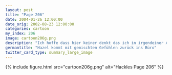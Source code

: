 ```yaml
---
layout: post
title: "Page 206"
date: 2004-01-26 12:00:00
date_orig: 2002-08-23 12:00:00
categories: cartoon
my_index: 206
image: cartoon206g.png
description: "Ich hoffe dass hier keiner denkt das ich in irgendeiner Art kriminell bin nur weil ich im Gefängnis war Sei nicht lächerlich, Hazel Das F.B.I. weiß das die Schule daran Schuld war, keiner wird dich hier bschuldigen Wer hat meinen Computer festgekettet Marcus, Ich möchte gerne mal mit dir reden Ich vertraue keinen Verbrechnern Hazel Boss Dog Marcus"
germantitle: "Hazel kommt mit gemischten Gefühlen zurück ins Büro"
twitter_card_type: summary_large_image
---
```


{% include figure.html src="cartoon206g.png" alt="Hackles Page 206"  %}
